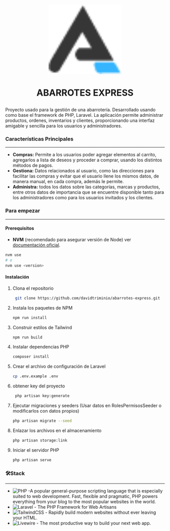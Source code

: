 <p align="center"><img src="public/imagen/logo.png" alt="AE Logo" height="220"></p>

# <p align="center"> ABARROTES EXPRESS</p>

Proyecto usado para la gestión de una abarrotería. Desarrollado usando como base el framework de PHP, Laravel. La aplicación permite administrar productos, ordenes, inventarios y clientes, proporcionando una interfaz amigable y sencilla para los usuarios y administradores.

### Características Principales

---
- **Compras:** Permite a los usuarios poder agregar elementos al carrito, agregarlos a lista de deseos y proceder a comprar, usando los distintos métodos de pagos.
- **Gestiona:** Datos relacionados al usuario, como las direcciones para facilitar las compras y evitar que el usuario llene los mismos datos, de manera manual, en cada compra, además le permite.
- **Administra:** todos los datos sobre las categorías, marcas y productos, entre otros datos de importancia que se encuentre disponible tanto para los administradores como para los usuarios invitados y los clientes.

### Para empezar

---
#### Prerequisitos

- **NVM** (recomendado para asegurar versión de Node) ver [documentación oficial](https://github.com/nvm-sh/nvm?tab=readme-ov-file#installing-and-updating).


```bash
nvm use
# o
nvm use <version>
```

#### Instalación
1. Clona el repositorio
   ```bash
    git clone https://github.com/davidtriminio/abarrotes-express.git 
   ```

2. Instala los paquetes de NPM
    ```bash
    npm run install
   ```
3. Construir estilos de Tailwind
    ```bash
    npm run build
   ```
4. Instalar dependencias PHP
    ```bash
    composer install
   ```
5. Crear el archivo de configuración de Laravel
    ```bash
    cp .env.example .env
   ```
6. obtener key del proyecto
   ```bash
    php artisan key:generate
   ```
7. Ejecutar migraciones y seeders (Usar datos en RolesPermisosSeeder o modificarlos con datos propios)
    ```bash
    php artisan migrate --seed
   ```
8. Enlazar los archivos en el almacenamiento
    ```bash
    php artisan storage:link
   ```
9. Iniciar el servidor PHP
    ```bash
    php artisan serve
   ```
### 🛠️Stack

---
- ![PHP](https://img.shields.io/badge/php-%23777BB4.svg?style=for-the-badge&logo=php&logoColor=white) -A popular general-purpose scripting language that is especially suited to web development.
  Fast, flexible and pragmatic, PHP powers everything from your blog to the most popular websites in the world.
- ![Laravel](https://img.shields.io/badge/laravel-%23FF2D20.svg?style=for-the-badge&logo=laravel&logoColor=white) - The PHP Framework
  for Web Artisans
- ![TailwindCSS](https://img.shields.io/badge/tailwindcss-%2338B2AC.svg?style=for-the-badge&logo=tailwind-css&logoColor=white) - Rapidly build modern websites without ever leaving your HTML.
- ![Livewire](https://img.shields.io/badge/livewire-%234e56a6.svg?style=for-the-badge&logo=livewire&logoColor=white) - The most productive way to build your next web app.
